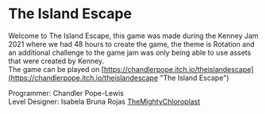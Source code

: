 # The Island Escape

Welcome to The Island Escape, this game was made during the Kenney Jam 2021 where we had 48 hours to create the game, the theme is Rotation and an additional challenge to the game jam was only being able to use assets that were created by Kenney.  
The game can be played on [https://chandlerpope.itch.io/theislandescape](https://chandlerpope.itch.io/theislandescape "The Island Escape")

Programmer: Chandler Pope-Lewis  
Level Designer: Isabela Bruna Rojas [TheMightyChloroplast](https://itch.io/profile/themightychloroplast)
